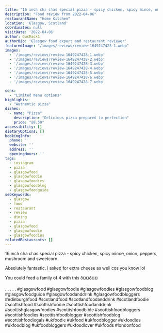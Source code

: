 ```yaml
---
title: "16 inch cha chas special pizza - spicy chicken, spicy mince, onion, peppers, mushroom and sweetcorn."
description: "Food review from 2022-04-06"
restaurantName: "Home Kitchen"
location: 'Glasgow, Scotland'
coordinates: null
visitDate: '2022-04-06'
author: GusMack1
authorBio: 'Glasgow food expert and restaurant reviewer'
featuredImage: "/images/reviews/review-1649247428-1.webp"
images:
  - '/images/reviews/review-1649247428-1.webp'
  - '/images/reviews/review-1649247428-2.webp'
  - '/images/reviews/review-1649247428-3.webp'
  - '/images/reviews/review-1649247428-4.webp'
  - '/images/reviews/review-1649247428-5.webp'
  - '/images/reviews/review-1649247428-6.webp'
  - '/images/reviews/review-1649247428-7.webp'

cons:
  - "Limited menu options"
highlights:
  - "Authentic pizza"
dishes:
  - name: "Pizza"
    description: "Delicious pizza prepared to perfection"
    price: "£8.50"
accessibility: []
dietaryOptions: []
bookingInfo:
  phone: ''
  website: ''
  address: ''
  openingHours: ''
tags:
  - instagram
  - pizza
  - glasgowfood
  - glasgowfoodie
  - glasgowfoodies
  - glasgowfoodblog
  - glasgowfoodguide
seoKeywords:
  - glasgow
  - food
  - restaurant
  - review
  - dining
  - pizza
  - glasgowfood
  - glasgowfoodie
  - glasgowfoodies
relatedRestaurants: []
---
```

16 inch cha chas special pizza - spicy chicken, spicy mince, onion, peppers, mushroom and sweetcorn.

Absolutely fantastic. I asked for extra cheese as well cos you know lol

You could feed a family of 4 with this ð¤¤ð¤¤

.
.
.
.
.
#glasgowfood #glasgowfoodie #glasgowfoodies #glasgowfoodblog #glasgowfoodguide #glasgowfoodanddrink #glasgowfoodbloggers #edinburghfood #scotlandfood #scotlandfoodanddrink #scotlandfoodie #scottishfood #scottishfoodie #scottishfoodanddrink #scottishglasgowfoodies #scottishfoodbible #scottishfoodbloggers #scottishfoodies #scottishfoodblogger #scottishfoodblog #scottishfoodiegals #ukfoodie #ukfood #ukfoodblogger #ukfoodies #ukfoodblog #ukfoodbloggers #ukfoodlover #ukfoods #londonfood
